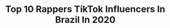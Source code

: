 ---
title: Top 10 Rappers TikTok Influencers In Brazil In 2020
description: >-
  Find top rappers TikTok influencers in Brazil in 2020. Most popular hashtags: #music #dance #rapper #meme.
platform: TikTok
profiles:
  - username: "unfamous_willsmith"
    fullname: >-
      Iago Garcez
    location: "Brazil"
    followers: 50791
    engagement: 1862
    commentsToLikes: 0.033925
    id: ck8semmswkcm20j78o09tsd2l
    verified: false
    hashtags: "#feriadonaquarentena"
  - username: "hongjoongbrasil"
    fullname: >-
      HongJoong Brasil
    location: "Brazil"
    followers: 29517
    engagement: 2792
    commentsToLikes: 0.010292
    id: ck9gmg71as8jo0j789xxjt5sl
    verified: false
    hashtags: "#yunho, #yeosang, #jongho"
  - username: "pretararaoficial"
    fullname: >-
      pretararaoficial
    location: "Brazil"
    followers: 26159
    engagement: 1679
    commentsToLikes: 0.017258
    id: ck931ialges420j78v8h5cn7k
    verified: true
    hashtags: "#historiadora, #culinaria, #comedy, #foddie"
  - username: "eplifewolf"
    fullname: >-
      EPLIFEWOLF
    location: "Brazil"
    followers: 3924
    engagement: 757
    commentsToLikes: 0.019826
    id: ck8vy40glt68a0j78jn470iqa
    verified: false
    hashtags: "#bomdia, #vinho, #tedio, #game"
  - username: "rimas_iradas"
    fullname: >-
      RIMAS IRADAS
    location: "Brazil"
    followers: 191549
    engagement: 1067
    commentsToLikes: 0.011377
    id: ck982dk86fiti0j78p0e69p05
    verified: false
    hashtags: "#mustok, #free, #museu, #jhony"
  - username: "salvadordarimafc"
    fullname: >-
      Salvador MC
    location: "Brazil"
    followers: 25241
    engagement: 1124
    commentsToLikes: 0.008568
    id: cka0vli7cz37g0i78fqzjpdv7
    verified: false
    hashtags: "#kant, #favela, #governo, #casal"
  - username: "gaditaoguerreiro"
    fullname: >-
      user5773074330253
    location: "Brazil"
    followers: 9865
    engagement: 400
    commentsToLikes: 0.034169
    id: cka0fw6kl1jc60i78m0g4vt10
    verified: false
    hashtags: "#bonstempos, #danca, #prefeitura, #futuro"
  - username: "bieldon"
    fullname: >-
      Don Biel
    location: "Brazil"
    followers: 35945
    engagement: 1148
    commentsToLikes: 0.010372
    id: ck92tdj3qhg8f0j781j8nrnz9
    verified: false
    hashtags: "#spainsh, #floramatoa, #mexico, #artist"
  - username: "kelvinbatista"
    fullname: >-
      👑Kelvin Batista👑
    location: "Brazil"
    followers: 15508
    engagement: 847
    commentsToLikes: 0.103357
    id: cka0nhtsjzr6a0i78rzra67xc
    verified: false
    hashtags: "#nairobi, #toddy, #vegeta, #nerd"
  - username: "leaoz"
    fullname: >-
      Lucas Ferreira
    location: "Brazil"
    followers: 20685
    engagement: 496
    commentsToLikes: 0.014390
    id: ck9k8aucm88n10j784mt135a8
    verified: false
    hashtags: "#boys, #vamos, #videoengracado, #magoou"
---